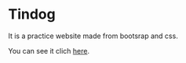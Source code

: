 # Tindog
It is a practice website made from bootsrap and css.

You can see it clich <a href="https://khushi260.github.io/Tindog/">here</a>.

